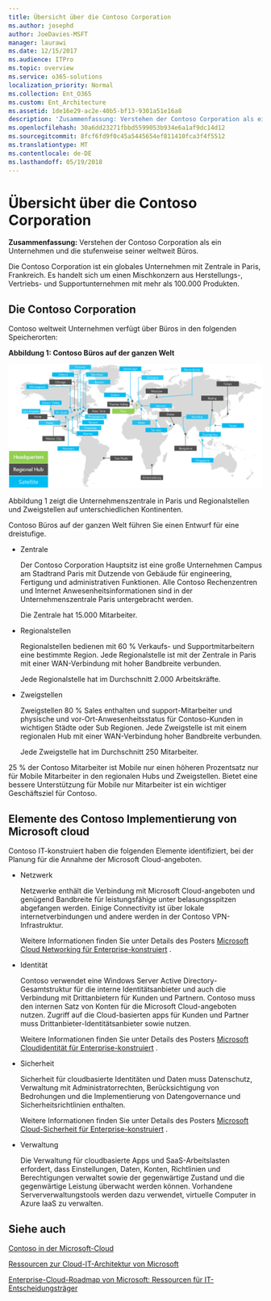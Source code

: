 ```yaml
---
title: Übersicht über die Contoso Corporation
ms.author: josephd
author: JoeDavies-MSFT
manager: laurawi
ms.date: 12/15/2017
ms.audience: ITPro
ms.topic: overview
ms.service: o365-solutions
localization_priority: Normal
ms.collection: Ent_O365
ms.custom: Ent_Architecture
ms.assetid: 1de16e29-ac2e-40b5-bf13-9301a51e16a8
description: 'Zusammenfassung: Verstehen der Contoso Corporation als ein Unternehmen und die stufenweise seiner weltweit Büros.'
ms.openlocfilehash: 30a6dd23271fbbd5599053b934e6a1af9dc14d12
ms.sourcegitcommit: 8fcf6fd9f0c45a5445654ef811410fca3f4f5512
ms.translationtype: MT
ms.contentlocale: de-DE
ms.lasthandoff: 05/19/2018
---
```

# <a name="overview-of-the-contoso-corporation"></a>Übersicht über die Contoso Corporation

 **Zusammenfassung:** Verstehen der Contoso Corporation als ein Unternehmen und die stufenweise seiner weltweit Büros.
  
Die Contoso Corporation ist ein globales Unternehmen mit Zentrale in Paris, Frankreich. Es handelt sich um einen Mischkonzern aus Herstellungs-, Vertriebs- und Supportunternehmen mit mehr als 100.000 Produkten.
  
  
## <a name="the-contoso-corporation"></a>Die Contoso Corporation

Contoso weltweit Unternehmen verfügt über Büros in den folgenden Speicherorten:
  
**Abbildung 1: Contoso Büros auf der ganzen Welt**

![Die weltweiten Büros der Contoso Corporation](images/Contoso_Poster/Contoso_WW_Org.png)

  
Abbildung 1 zeigt die Unternehmenszentrale in Paris und Regionalstellen und Zweigstellen auf unterschiedlichen Kontinenten.
  
Contoso Büros auf der ganzen Welt führen Sie einen Entwurf für eine dreistufige.
  
- Zentrale
    
    Der Contoso Corporation Hauptsitz ist eine große Unternehmen Campus am Stadtrand Paris mit Dutzende von Gebäude für engineering, Fertigung und administrativen Funktionen. Alle Contoso Rechenzentren und Internet Anwesenheitsinformationen sind in der Unternehmenszentrale Paris untergebracht werden.
    
    Die Zentrale hat 15.000 Mitarbeiter.

    
- Regionalstellen

    
    Regionalstellen bedienen mit 60 % Verkaufs- und Supportmitarbeitern eine bestimmte Region. Jede Regionalstelle ist mit der Zentrale in Paris mit einer WAN-Verbindung mit hoher Bandbreite verbunden.  
    
    Jede Regionalstelle hat im Durchschnitt 2.000 Arbeitskräfte.

    
- Zweigstellen

    
    Zweigstellen 80 % Sales enthalten und support-Mitarbeiter und physische und vor-Ort-Anwesenheitsstatus für Contoso-Kunden in wichtigen Städte oder Sub Regionen. Jede Zweigstelle ist mit einem regionalen Hub mit einer WAN-Verbindung hoher Bandbreite verbunden.
    
    Jede Zweigstelle hat im Durchschnitt 250 Mitarbeiter.

    
25 % der Contoso Mitarbeiter ist Mobile nur einen höheren Prozentsatz nur für Mobile Mitarbeiter in den regionalen Hubs und Zweigstellen. Bietet eine bessere Unterstützung für Mobile nur Mitarbeiter ist ein wichtiger Geschäftsziel für Contoso.
  
## <a name="elements-of-contosos-implementation-of-the-microsoft-cloud"></a>Elemente des Contoso Implementierung von Microsoft cloud

Contoso IT-konstruiert haben die folgenden Elemente identifiziert, bei der Planung für die Annahme der Microsoft Cloud-angeboten.
  
- Netzwerk
    
    Netzwerke enthält die Verbindung mit Microsoft Cloud-angeboten und genügend Bandbreite für leistungsfähige unter belasungsspitzen abgefangen werden. Einige Connectivity ist über lokale internetverbindungen und andere werden in der Contoso VPN-Infrastruktur.
    
    Weitere Informationen finden Sie unter Details des Posters [Microsoft Cloud Networking für Enterprise-konstruiert](microsoft-cloud-networking-for-enterprise-architects.md) .
   
- Identität
    
    Contoso verwendet eine Windows Server Active Directory-Gesamtstruktur für die interne Identitätsanbieter und auch die Verbindung mit Drittanbietern für Kunden und Partnern. Contoso muss den internen Satz von Konten für die Microsoft Cloud-angeboten nutzen. Zugriff auf die Cloud-basierten apps für Kunden und Partner muss Drittanbieter-Identitätsanbieter sowie nutzen.
    
    Weitere Informationen finden Sie unter Details des Posters [Microsoft Cloudidentität für Enterprise-konstruiert](microsoft-cloud-it-architecture-resources.md#identity) .
    
- Sicherheit
    
    Sicherheit für cloudbasierte Identitäten und Daten muss Datenschutz, Verwaltung mit Administratorrechten, Berücksichtigung von Bedrohungen und die Implementierung von Datengovernance und Sicherheitsrichtlinien enthalten.

    
    Weitere Informationen finden Sie unter Details des Posters [Microsoft Cloud-Sicherheit für Enterprise-konstruiert](http://aka.ms/cloudarchsecurity) .
    
- Verwaltung
    
    Die Verwaltung für cloudbasierte Apps und SaaS-Arbeitslasten erfordert, dass Einstellungen, Daten, Konten, Richtlinien und Berechtigungen verwaltet sowie der gegenwärtige Zustand und die gegenwärtige Leistung überwacht werden können.
 Vorhandene Serververwaltungstools werden dazu verwendet, virtuelle Computer in Azure IaaS zu verwalten.
    
## <a name="see-also"></a>Siehe auch

[Contoso in der Microsoft-Cloud](contoso-in-the-microsoft-cloud.md)
  
[Ressourcen zur Cloud-IT-Architektur von Microsoft](microsoft-cloud-it-architecture-resources.md)

[Enterprise-Cloud-Roadmap von Microsoft: Ressourcen für IT-Entscheidungsträger](https://sway.com/FJ2xsyWtkJc2taRD)
 


